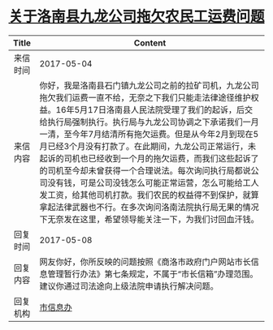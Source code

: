 # <a href="http://www.shangluo.gov.cn/zmhd/ldxxxx.jsp?urltype=leadermail.LeaderMailContentUrl&wbtreeid=1112&leadermailid=4119">关于洛南县九龙公司拖欠农民工运费问题</a>
| Title |                                                                                                                                                                Content                                                                                                                                                                 |
|:-----:|----------------------------------------------------------------------------------------------------------------------------------------------------------------------------------------------------------------------------------------------------------------------------------------------------------------------------------------|
| 来信时间  | 2017-05-04                                                                                                                                                                                                                                                                                                                             |
| 来信内容  | 你好，我是洛南县石门镇九龙公司之前的拉矿司机，九龙公司拖欠我们运费一直不给，无奈之下我们只能走法律途径维护权益。16年5月17日洛南县人民法院受理了我们的起诉，后交给执行局强制执行。执行局与九龙公司协调之下承诺我们一月一清，至今年7月结清所有拖欠运费。但是从今年2月到现在5月已经3个月没有打款了。在此期间，九龙公司正常运行，未起诉的司机也已经收到一个月的拖欠运费，而我们这些起诉了的司机至今却未曾获得一个合理说法。每次询问执行局都说公司没有钱，可是公司没钱怎么可能正常运营，怎么可能给工人发工资，给其他司机打款。我们农民的权益得不到保护，就算拿起法律武器也不行。在多次询问洛南法院执行局无果的情况下无奈发在这里，希望领导能关注一下，为我们讨回血汗钱。 |
| 回复时间  | 2017-05-08                                                                                                                                                                                                                                                                                                                             |
| 回复内容  | 网友你好，你所反映的问题按照《商洛市政府门户网站市长信息管理暂行办法》第七条规定，不属于“市长信箱”办理范围。建议你通过司法途向上级法院申请执行解决问题。                                                                                                                                                                                                                                                          |
| 回复机构  | <a href="../../category/agencies/市信息办.md">市信息办</a>                                                                                                                                                                                                                                                                                     |